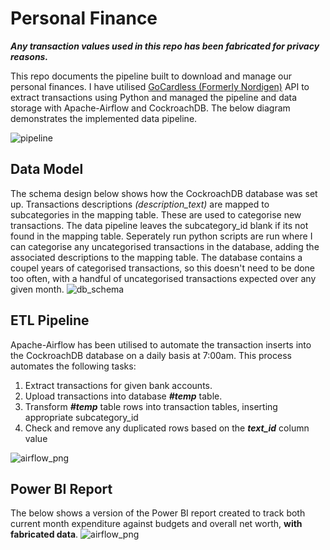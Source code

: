 
# Personal Finance

***Any transaction values used in this repo has been fabricated for privacy reasons.***

This repo documents the pipeline built to download and manage our personal finances. I have utilised [GoCardless (Formerly Nordigen)](https://gocardless.com/bank-account-data/) API to extract transactions using Python and managed the pipeline and data storage with Apache-Airflow and CockroachDB. The below diagram demonstrates the implemented data pipeline. 

![pipeline](https://github.com/joemarron/personal-finance-pipeline/blob/main/misc/data_pipeline.png)


## Data Model
The schema design below shows how the CockroachDB database was set up. Transactions descriptions *(description_text)* are mapped to subcategories in the mapping table. These are used to categorise new transactions. The data pipeline leaves the subcategory_id blank if its not found in the mapping table. Seperately run python scripts are run where I can categorise any uncategorised transactions in the database, adding the associated descriptions to the mapping table. The database contains a coupel years of categorised transactions, so this doesn't need to be done too often, with a handful of uncategorised transactions expected over any given month.
![db_schema](https://github.com/joemarron/personal-finance-pipeline/blob/main/misc/schema.png)

## ETL Pipeline
Apache-Airflow has been utilised to automate the transaction inserts into the CockroachDB database on a daily basis at 7:00am. This process automates the following tasks:
1. Extract transactions for given bank accounts.
2. Upload transactions into database ***#temp*** table.
3. Transform ***#temp*** table rows into transaction tables, inserting appropriate subcategory_id
4. Check and remove any duplicated rows based on the ***text_id*** column value

![airflow_png](https://github.com/joemarron/personal-finance-pipeline/blob/main/misc/AF_DAG.png)

## Power BI Report
The below shows a version of the Power BI report created to track both current month expenditure against budgets and overall net worth, **with fabricated data**.
![airflow_png](https://github.com/joemarron/personal-finance-pipeline/blob/main/misc/POWERBI_DASHBOARD_EXAMPLE.png)
